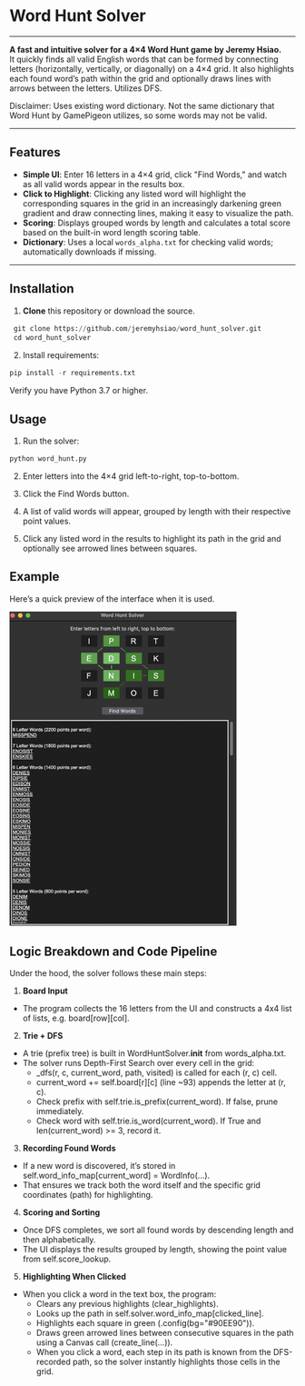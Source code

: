 # Word Hunt Solver

---

**A fast and intuitive solver for a 4×4 Word Hunt game by Jeremy Hsiao.**  
It quickly finds all valid English words that can be formed by connecting letters (horizontally, vertically, or diagonally) on a 4×4 grid. It also highlights each found word’s path within the grid and optionally draws lines with arrows between the letters. Utilizes DFS. 

Disclaimer: Uses existing word dictionary. Not the same dictionary that Word Hunt by GamePigeon utilizes, so some words may not be valid. 

---

## Features

- **Simple UI**: Enter 16 letters in a 4×4 grid, click "Find Words," and watch as all valid words appear in the results box.
- **Click to Highlight**: Clicking any listed word will highlight the corresponding squares in the grid in an increasingly darkening green gradient and draw connecting lines, making it easy to visualize the path. 
- **Scoring**: Displays grouped words by length and calculates a total score based on the built-in word length scoring table.
- **Dictionary**: Uses a local `words_alpha.txt` for checking valid words; automatically downloads if missing.

---

## Installation

1. **Clone** this repository or download the source.  
  ```python
   git clone https://github.com/jeremyhsiao/word_hunt_solver.git
   cd word_hunt_solver
   ```

2. Install requirements:
```python
pip install -r requirements.txt
```

Verify you have Python 3.7 or higher. 

## Usage
1. Run the solver:

```python
python word_hunt.py
```

2. Enter letters into the 4×4 grid left-to-right, top-to-bottom.

3. Click the Find Words button.

4. A list of valid words will appear, grouped by length with their respective point values.

5. Click any listed word in the results to highlight its path in the grid and optionally see arrowed lines between squares.

## Example

Here’s a quick preview of the interface when it is used. 

<img src="usage_example.png" alt="Example Screenshot" width="400"/>


## Logic Breakdown and Code Pipeline
Under the hood, the solver follows these main steps:

1. **Board Input** 
  * The program collects the 16 letters from the UI and constructs a 4x4 list of lists, e.g. board[row][col].

2. **Trie + DFS**
  * A trie (prefix tree) is built in WordHuntSolver.__init__ from words_alpha.txt.
  * The solver runs Depth-First Search over every cell in the grid:
    * _dfs(r, c, current_word, path, visited) is called for each (r, c) cell.
    * current_word += self.board[r][c] (line ~93) appends the letter at (r, c).
    * Check prefix with self.trie.is_prefix(current_word). If false, prune immediately.
    * Check word with self.trie.is_word(current_word). If True and len(current_word) >= 3, record it.

3. **Recording Found Words**
  * If a new word is discovered, it’s stored in self.word_info_map[current_word] = WordInfo(...).
  * That ensures we track both the word itself and the specific grid coordinates (path) for highlighting.

4. **Scoring and Sorting** 

  * Once DFS completes, we sort all found words by descending length and then alphabetically.
  * The UI displays the results grouped by length, showing the point value from self.score_lookup.

5. **Highlighting When Clicked** 
  * When you click a word in the text box, the program:
    * Clears any previous highlights (clear_highlights).
    * Looks up the path in self.solver.word_info_map[clicked_line].
    * Highlights each square in green (.config(bg="#90EE90")).
    * Draws green arrowed lines between consecutive squares in the path using a Canvas call (create_line(...)).
    * When you click a word, each step in its path is known from the DFS-recorded path, so the solver instantly highlights those cells in the grid.

